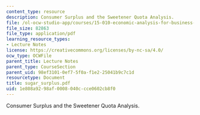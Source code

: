 ```yaml
---
content_type: resource
description: Consumer Surplus and the Sweetener Quota Analysis.
file: /ol-ocw-studio-app/courses/15-010-economic-analysis-for-business-decisions-fall-2004/1e808a9298af0008040ccce0602cb8f0_sugar_surplus.pdf
file_size: 82863
file_type: application/pdf
learning_resource_types:
- Lecture Notes
license: https://creativecommons.org/licenses/by-nc-sa/4.0/
ocw_type: OCWFile
parent_title: Lecture Notes
parent_type: CourseSection
parent_uid: 98ef3101-0ef7-5f0a-f1e2-25041b9c7c1d
resourcetype: Document
title: sugar_surplus.pdf
uid: 1e808a92-98af-0008-040c-cce0602cb8f0
---
```

Consumer Surplus and the Sweetener Quota Analysis.